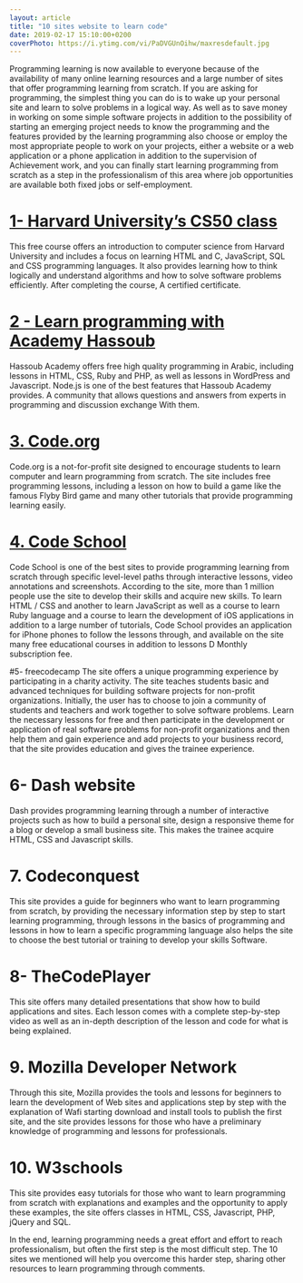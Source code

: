 ```yaml
---
layout: article
title: "10 sites website to learn code"
date: 2019-02-17 15:10:00+0200
coverPhoto: https://i.ytimg.com/vi/PaDVGUnOihw/maxresdefault.jpg
---
```


Programming learning is now available to everyone because of the availability of many online learning resources and a large number of sites that offer programming learning from scratch. If you are asking for programming, the simplest thing you can do is to wake up your personal site and learn to solve problems in a logical way. As well as to save money in working on some simple software projects in addition to the possibility of starting an emerging project needs to know the programming and the features provided by the learning programming also choose or employ the most appropriate people to work on your projects, either a website or a web application or a phone application in addition to the supervision of Achievement work, and you can finally start learning programming from scratch as a step in the professionalism of this area where job opportunities are available both fixed jobs or self-employment.

# [1- Harvard University’s CS50 class](https://www.edx.org/course/cs50s-introduction-computer-science-harvardx-cs50x)
This free course offers an introduction to computer science from Harvard University and includes a focus on learning HTML and C, JavaScript, SQL and CSS programming languages. It also provides learning how to think logically and understand algorithms and how to solve software problems efficiently. After completing the course, A certified certificate.

# [2 - Learn programming with Academy Hassoub](http://academy.hsoub.com/programming/)
Hassoub Academy offers free high quality programming in Arabic, including lessons in HTML, CSS, Ruby and PHP, as well as lessons in WordPress and Javascript. Node.js is one of the best features that Hassoub Academy provides. A community that allows questions and answers from experts in programming and discussion exchange With them.

# [3. Code.org](http://www.Code.org)
Code.org is a not-for-profit site designed to encourage students to learn computer and learn programming from scratch. The site includes free programming lessons, including a lesson on how to build a game like the famous Flyby Bird game and many other tutorials that provide programming learning easily.

# [4. Code School]()
Code School is one of the best sites to provide programming learning from scratch through specific level-level paths through interactive lessons, video annotations and screenshots. According to the site, more than 1 million people use the site to develop their skills and acquire new skills. To learn HTML / CSS and another to learn JavaScript as well as a course to learn Ruby language and a course to learn the development of iOS applications in addition to a large number of tutorials, Code School provides an application for iPhone phones to follow the lessons through, and available on the site many free educational courses in addition to lessons D Monthly subscription fee.

#5- freecodecamp
The site offers a unique programming experience by participating in a charity activity. The site teaches students basic and advanced techniques for building software projects for non-profit organizations. Initially, the user has to choose to join a community of students and teachers and work together to solve software problems. Learn the necessary lessons for free and then participate in the development or application of real software problems for non-profit organizations and then help them and gain experience and add projects to your business record, that the site provides education and gives the trainee experience.

# 6- Dash website
Dash provides programming learning through a number of interactive projects such as how to build a personal site, design a responsive theme for a blog or develop a small business site. This makes the trainee acquire HTML, CSS and Javascript skills.

# 7. Codeconquest
This site provides a guide for beginners who want to learn programming from scratch, by providing the necessary information step by step to start learning programming, through lessons in the basics of programming and lessons in how to learn a specific programming language also helps the site to choose the best tutorial or training to develop your skills Software.

# 8- TheCodePlayer
This site offers many detailed presentations that show how to build applications and sites. Each lesson comes with a complete step-by-step video as well as an in-depth description of the lesson and code for what is being explained.

# 9. Mozilla Developer Network
Through this site, Mozilla provides the tools and lessons for beginners to learn the development of Web sites and applications step by step with the explanation of Wafi starting download and install tools to publish the first site, and the site provides lessons for those who have a preliminary knowledge of programming and lessons for professionals.

# 10. W3schools
This site provides easy tutorials for those who want to learn programming from scratch with explanations and examples and the opportunity to apply these examples, the site offers classes in HTML, CSS, Javascript, PHP, jQuery and SQL.

In the end, learning programming needs a great effort and effort to reach professionalism, but often the first step is the most difficult step. The 10 sites we mentioned will help you overcome this harder step, sharing other resources to learn programming through comments.

